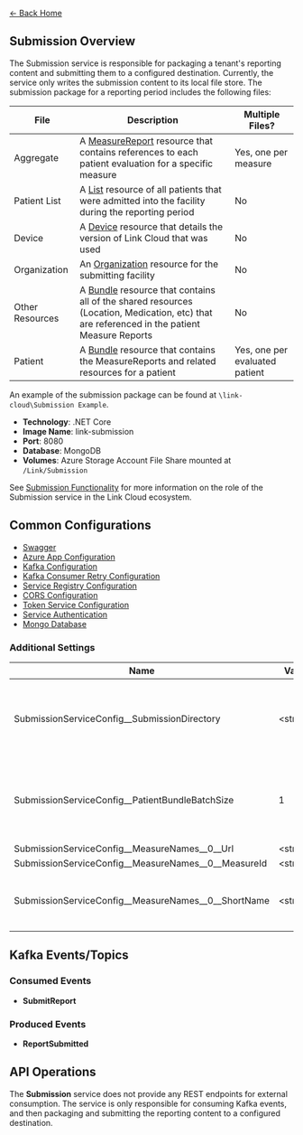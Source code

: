 ﻿[← Back Home](../README.md)

## Submission Overview

The Submission service is responsible for packaging a tenant's reporting content and submitting them to a configured destination. Currently, the service only writes the submission content to its local file store. The submission package for a reporting period includes the following files:

| File | Description | Multiple Files? |
| ---- | ---- | ---- |
| Aggregate | A [MeasureReport](https://hl7.org/fhir/R4/measurereport.html) resource that contains references to each patient evaluation for a specific measure | Yes, one per measure | 
| Patient List | A [List](https://hl7.org/fhir/R4/list.html) resource of all patients that were admitted into the facility during the reporting period | No |
| Device | A [Device](https://hl7.org/fhir/R4/device.html) resource that details the version of Link Cloud that was used | No |
| Organization | An [Organization](https://hl7.org/fhir/R4/organization.html) resource for the submitting facility | No |
| Other Resources | A [Bundle](https://hl7.org/fhir/R4/bundle.html) resource that contains all of the shared resources (Location, Medication, etc) that are referenced in the patient Measure Reports | No |
| Patient | A [Bundle](https://hl7.org/fhir/R4/bundle.html) resource that contains the MeasureReports and related resources for a patient | Yes, one per evaluated patient |

An example of the submission package can be found at `\link-cloud\Submission Example`.

- **Technology**: .NET Core
- **Image Name**: link-submission
- **Port**: 8080
- **Database**: MongoDB
- **Volumes**: Azure Storage Account File Share mounted at `/Link/Submission`

See [Submission Functionality](../functionality/submission_folder.md) for more information on the role of the Submission service in the Link Cloud ecosystem.

## Common Configurations

* [Swagger](../config/csharp.md#swagger)
* [Azure App Configuration](../config/csharp.md#azure-app-config-environment-variables)
* [Kafka Configuration](../config/csharp.md#kafka)
* [Kafka Consumer Retry Configuration](../config/csharp.md#kafka-consumer-settings)
* [Service Registry Configuration](../config/csharp.md#service-registry)
* [CORS Configuration](../config/csharp.md#cors)
* [Token Service Configuration](../config/csharp.md#token-service-settings)
* [Service Authentication](../config/csharp.md#service-authentication)
* [Mongo Database](../config/csharp.md#mongo-database)

### Additional Settings

| Name                                                | Value     | Description                                                                                                  | Secret? |
|-----------------------------------------------------|-----------|--------------------------------------------------------------------------------------------------------------|---------|
| SubmissionServiceConfig__SubmissionDirectory        | \<string> | The location of where to store submission files until they are ready to be submitted. i.e. `/data/Submission` | No      |
| SubmissionServiceConfig__PatientBundleBatchSize     | 1         | The number of patients to process during submission in parallel (as seperate threads)                        | No      |
| SubmissionServiceConfig__MeasureNames__0__Url       | \<string> | URL of measure                                                                                               | No      |
| SubmissionServiceConfig__MeasureNames__0__MeasureId | \<string> | ID of measure                                                                                                | No      |
| SubmissionServiceConfig__MeasureNames__0__ShortName | \<string> | Short name of the measure (used in building submission file name)                                            | No      |

## Kafka Events/Topics

### Consumed Events

- **SubmitReport**

### Produced Events

- **ReportSubmitted**

## API Operations

The **Submission** service does not provide any REST endpoints for external consumption. The service is only responsible for consuming Kafka events, and then packaging and submitting the reporting content to a configured destination.